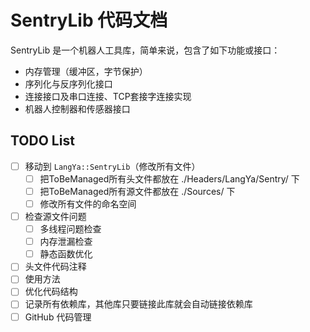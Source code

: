 # SentryLib 代码文档

SentryLib 是一个机器人工具库，简单来说，包含了如下功能或接口：

- 内存管理（缓冲区，字节保护）
- 序列化与反序列化接口
- 连接接口及串口连接、TCP套接字连接实现
- 机器人控制器和传感器接口

## TODO List

- [ ] 移动到 `LangYa::SentryLib`（修改所有文件）
    - [ ] 把ToBeManaged所有头文件都放在 ./Headers/LangYa/Sentry/ 下
    - [ ] 把ToBeManaged所有源文件都放在 ./Sources/ 下
    - [ ] 修改所有文件的命名空间
- [ ] 检查源文件问题
    - [ ] 多线程问题检查
    - [ ] 内存泄漏检查
    - [ ] 静态函数优化
- [ ] 头文件代码注释
- [ ] 使用方法
- [ ] 优化代码结构
- [ ] 记录所有依赖库，其他库只要链接此库就会自动链接依赖库
- [ ] GitHub 代码管理
